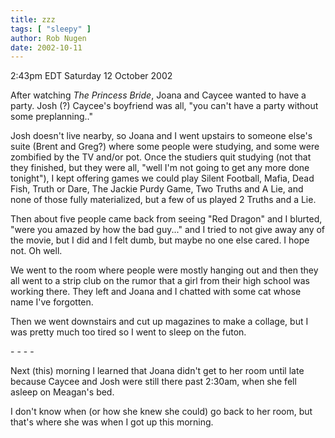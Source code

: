 ```yaml
---
title: zzz
tags: [ "sleepy" ]
author: Rob Nugen
date: 2002-10-11
---
```


<p class=date>2:43pm EDT Saturday 12 October 2002</p>

<p>After watching <em>The Princess Bride</em>, Joana and Caycee wanted
to have a party.  Josh (?) Caycee's boyfriend was all, "you can't have
a party without some preplanning.."</p>

<p>Josh doesn't live nearby, so Joana and I went upstairs to someone
else's suite (Brent and Greg?) where some people were studying, and
some were zombified by the TV and/or pot.  Once the studiers quit
studying (not that they finished, but they were all, "well I'm not
going to get any more done tonight"), I kept offering games we could
play Silent Football, Mafia, Dead Fish, Truth or Dare, The Jackie
Purdy Game, Two Truths and A Lie, and none of those fully
materialized, but a few of us played 2 Truths and a Lie.</p>

<p>Then about five people came back from seeing "Red Dragon" and I
blurted, "were you amazed by how the bad guy..." and I tried to not
give away any of the movie, but I did and I felt dumb, but maybe no
one else cared.  I hope not.  Oh well.</p>

<p>We went to the room where people were mostly hanging out and then
they all went to a strip club on the rumor that a girl from their high
school was working there.  They left and Joana and I chatted with some
cat whose name I've forgotten.</p>

<p>Then we went downstairs and cut up magazines to make a collage, but
I was pretty much too tired so I went to sleep on the futon.</p>

<p>- - - -</p>

<p>Next (this) morning I learned that Joana didn't get to her room
until late because Caycee and Josh were still there past 2:30am, when
she fell asleep on Meagan's bed.</p>

<p>I don't know when (or how she knew she could) go back to her room,
but that's where she was when I got up this morning.</p>
